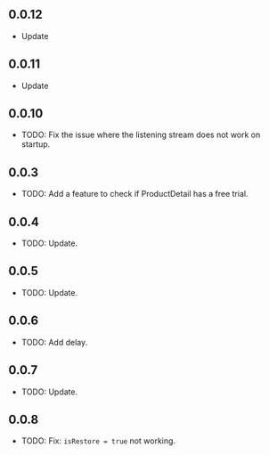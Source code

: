 ## 0.0.12

* Update

## 0.0.11

* Update

## 0.0.10

* TODO: Fix the issue where the listening stream does not work on startup.

## 0.0.3

* TODO: Add a feature to check if ProductDetail has a free trial.

## 0.0.4

* TODO: Update.

## 0.0.5

* TODO: Update.

## 0.0.6

* TODO: Add delay.

## 0.0.7

* TODO: Update.

## 0.0.8

* TODO: Fix: `isRestore = true` not working.


